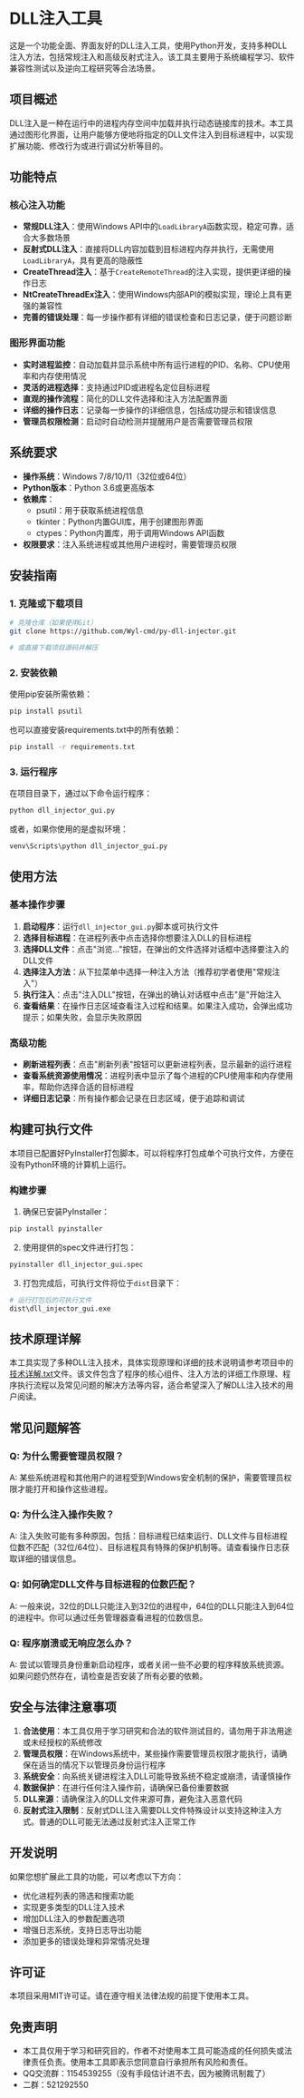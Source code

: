 # DLL注入工具

这是一个功能全面、界面友好的DLL注入工具，使用Python开发，支持多种DLL注入方法，包括常规注入和高级反射式注入。该工具主要用于系统编程学习、软件兼容性测试以及逆向工程研究等合法场景。

## 项目概述

DLL注入是一种在运行中的进程内存空间中加载并执行动态链接库的技术。本工具通过图形化界面，让用户能够方便地将指定的DLL文件注入到目标进程中，以实现扩展功能、修改行为或进行调试分析等目的。

## 功能特点

### 核心注入功能
- **常规DLL注入**：使用Windows API中的`LoadLibraryA`函数实现，稳定可靠，适合大多数场景
- **反射式DLL注入**：直接将DLL内容加载到目标进程内存并执行，无需使用`LoadLibraryA`，具有更高的隐蔽性
- **CreateThread注入**：基于`CreateRemoteThread`的注入实现，提供更详细的操作日志
- **NtCreateThreadEx注入**：使用Windows内部API的模拟实现，理论上具有更强的兼容性
- **完善的错误处理**：每一步操作都有详细的错误检查和日志记录，便于问题诊断

### 图形界面功能
- **实时进程监控**：自动加载并显示系统中所有运行进程的PID、名称、CPU使用率和内存使用情况
- **灵活的进程选择**：支持通过PID或进程名定位目标进程
- **直观的操作流程**：简化的DLL文件选择和注入方法配置界面
- **详细的操作日志**：记录每一步操作的详细信息，包括成功提示和错误信息
- **管理员权限检测**：启动时自动检测并提醒用户是否需要管理员权限

## 系统要求

- **操作系统**：Windows 7/8/10/11（32位或64位）
- **Python版本**：Python 3.6或更高版本
- **依赖库**：
  - psutil：用于获取系统进程信息
  - tkinter：Python内置GUI库，用于创建图形界面
  - ctypes：Python内置库，用于调用Windows API函数
- **权限要求**：注入系统进程或其他用户进程时，需要管理员权限

## 安装指南

### 1. 克隆或下载项目

```bash
# 克隆仓库（如果使用Git）
git clone https://github.com/Wyl-cmd/py-dll-injector.git

# 或直接下载项目源码并解压
```

### 2. 安装依赖

使用pip安装所需依赖：

```bash
pip install psutil
```

也可以直接安装requirements.txt中的所有依赖：

```bash
pip install -r requirements.txt
```

### 3. 运行程序

在项目目录下，通过以下命令运行程序：

```bash
python dll_injector_gui.py
```

或者，如果你使用的是虚拟环境：

```bash
venv\Scripts\python dll_injector_gui.py
```

## 使用方法

### 基本操作步骤

1. **启动程序**：运行`dll_injector_gui.py`脚本或可执行文件
2. **选择目标进程**：在进程列表中点击选择你想要注入DLL的目标进程
3. **选择DLL文件**：点击"浏览..."按钮，在弹出的文件选择对话框中选择要注入的DLL文件
4. **选择注入方法**：从下拉菜单中选择一种注入方法（推荐初学者使用"常规注入"）
5. **执行注入**：点击"注入DLL"按钮，在弹出的确认对话框中点击"是"开始注入
6. **查看结果**：在操作日志区域查看注入过程和结果。如果注入成功，会弹出成功提示；如果失败，会显示失败原因

### 高级功能

- **刷新进程列表**：点击"刷新列表"按钮可以更新进程列表，显示最新的运行进程
- **查看系统资源使用情况**：进程列表中显示了每个进程的CPU使用率和内存使用率，帮助你选择合适的目标进程
- **详细日志记录**：所有操作都会记录在日志区域，便于追踪和调试

## 构建可执行文件

本项目已配置好PyInstaller打包脚本，可以将程序打包成单个可执行文件，方便在没有Python环境的计算机上运行。

### 构建步骤

1. 确保已安装PyInstaller：

```bash
pip install pyinstaller
```

2. 使用提供的spec文件进行打包：

```bash
pyinstaller dll_injector_gui.spec
```

3. 打包完成后，可执行文件将位于`dist`目录下：

```bash
# 运行打包后的可执行文件
dist\dll_injector_gui.exe
```

## 技术原理详解

本工具实现了多种DLL注入技术，具体实现原理和详细的技术说明请参考项目中的[技术详解.txt](技术详解.txt)文件。该文件包含了程序的核心组件、注入方法的详细工作原理、程序执行流程以及常见问题的解决方法等内容，适合希望深入了解DLL注入技术的用户阅读。

## 常见问题解答

### Q: 为什么需要管理员权限？
A: 某些系统进程和其他用户的进程受到Windows安全机制的保护，需要管理员权限才能打开和操作这些进程。

### Q: 为什么注入操作失败？
A: 注入失败可能有多种原因，包括：目标进程已结束运行、DLL文件与目标进程位数不匹配（32位/64位）、目标进程具有特殊的保护机制等。请查看操作日志获取详细的错误信息。

### Q: 如何确定DLL文件与目标进程的位数匹配？
A: 一般来说，32位的DLL只能注入到32位的进程中，64位的DLL只能注入到64位的进程中。你可以通过任务管理器查看进程的位数信息。

### Q: 程序崩溃或无响应怎么办？
A: 尝试以管理员身份重新启动程序，或者关闭一些不必要的程序释放系统资源。如果问题仍然存在，请检查是否安装了所有必要的依赖。

## 安全与法律注意事项

1. **合法使用**：本工具仅用于学习研究和合法的软件测试目的，请勿用于非法用途或未经授权的系统修改
2. **管理员权限**：在Windows系统中，某些操作需要管理员权限才能执行，请确保在适当的情况下以管理员身份运行程序
3. **系统安全**：向系统关键进程注入DLL可能导致系统不稳定或崩溃，请谨慎操作
4. **数据保护**：在进行任何注入操作前，请确保已备份重要数据
5. **DLL来源**：请确保注入的DLL文件来源可靠，避免注入恶意代码
6. **反射式注入限制**：反射式DLL注入需要DLL文件特殊设计以支持这种注入方式。普通的DLL可能无法通过反射式注入正常工作

## 开发说明

如果您想扩展此工具的功能，可以考虑以下方向：

- 优化进程列表的筛选和搜索功能
- 实现更多类型的DLL注入技术
- 增加DLL注入的参数配置选项
- 增强日志系统，支持日志导出功能
- 添加更多的错误处理和异常情况处理

## 许可证

本项目采用MIT许可证。请在遵守相关法律法规的前提下使用本工具。

## 免责声明

- 本工具仅用于学习和研究目的，作者不对使用本工具可能造成的任何损失或法律责任负责。使用本工具即表示您同意自行承担所有风险和责任。
- QQ交流群：1154539255（没有手段估计进不去，因为被腾讯制裁了）
- 二群：521292550
